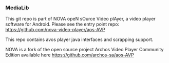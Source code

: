 ### MediaLib

This git repo is part of NOVA opeN sOurce Video plAyer, a video player software for Android.
Please see the entry point repo: https://github.com/nova-video-player/aos-AVP

This repo contains avos player java interfaces and scrapping support.

NOVA is a fork of the open source project Archos Video Player Community Edition available here https://github.com/archos-sa/aos-AVP
